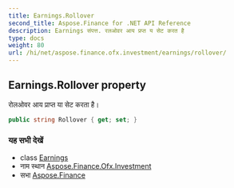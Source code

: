 ```yaml
---
title: Earnings.Rollover
second_title: Aspose.Finance for .NET API Reference
description: Earnings संपत्त. रलओवर आय प्रप्त य सेट करत है
type: docs
weight: 80
url: /hi/net/aspose.finance.ofx.investment/earnings/rollover/
---
```

## Earnings.Rollover property

रोलओवर आय प्राप्त या सेट करता है।

```csharp
public string Rollover { get; set; }
```

### यह सभी देखें

* class [Earnings](../)
* नाम स्थान [Aspose.Finance.Ofx.Investment](../../earnings/)
* सभा [Aspose.Finance](../../../)


